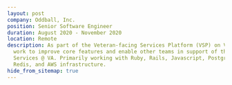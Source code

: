 ```yaml
---
layout: post
company: Oddball, Inc.
position: Senior Software Engineer
duration: August 2020 - November 2020
location: Remote
description: As part of the Veteran-facing Services Platform (VSP) on VA.gov, I
  work to improve core features and enable other teams in support of the Digital
  Services @ VA. Primarily working with Ruby, Rails, Javascript, Postgresql,
  Redis, and AWS infrastructure.
hide_from_sitemap: true
---
```

